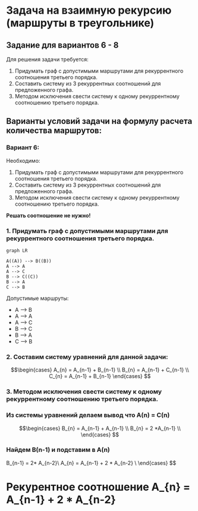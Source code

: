# Задача на взаимную рекурсию (маршруты в треугольнике)
## Задание для вариантов 6 - 8
Для решения задачи требуется: 
1. Придумать граф с допустимыми маршрутами для рекуррентного соотношения третьего порядка.
2. Составить систему из 3 рекуррентных соотношений для предложенного графа.
3. Методом исключения свести систему к одному рекуррентному соотношению третьего порядка.

## Варианты условий задачи на формулу расчета количества маршрутов:
### Вариант 6:
Необходимо:
1. Придумать граф с допустимыми маршрутами для рекуррентного соотношения третьего порядка.
2. Составить систему из 3 рекуррентных соотношений для предложенного графа.
3. Методом исключения свести систему к одному рекуррентному соотношению третьего порядка.

**Решать соотношение не нужно!**
### 1. Придумать граф с допустимыми маршрутами для рекуррентного соотношения третьего порядка.
 ```mermaid
graph LR

A((A)) --> B((B))
A --> A
A --> C
B --> C((C))
B --> A
C --> B
```
Допустимые маршруты:
- A --> B
- A --> A
- A --> C
- B --> C
- B --> A
- C --> B

### 2. Составим систему уравнений для данной задачи:
$$\begin{cases}
A_{n} = A_{n-1} + B_{n-1} \\ 
B_{n} = A_{n-1} + C_{n-1} \\
C_{n} = A_{n-1} + B_{n-1}
\end{cases} $$
### 3. Методом исключения свести систему к одному рекуррентному соотношению третьего порядка.
### Из системы уравнений делаем вывод что A(n) = C(n)

$$\begin{cases}
B_{n} = A_{n-1} + A_{n-1} \\ 
B_{n} = 2 *A_{n-1} \\
\end{cases} $$
### Найдем B(n-1) и подставим в A(n)
B_{n-1} = 2* A_{n-2}\\ 
A_{n} = A_{n-1} + 2 * A_{n-2} \\
\end{cases} $$
# Рекурентное соотношение A_{n} = A_{n-1} + 2 * A_{n-2} 